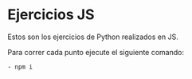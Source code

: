 # Ejercicios JS
Estos son los ejercicios de Python realizados en JS.

Para correr cada punto ejecute el siguiente comando:
```
- npm i
```